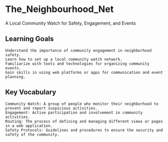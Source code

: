 # The_Neighbourhood_Net
A Local Community Watch for Safety, Engagement, and Events

## Learning Goals

    Understand the importance of community engagement in neighborhood safety.
    Learn how to set up a local community watch network.
    Familiarize with tools and technologies for organizing community events.
    Gain skills in using web platforms or apps for communication and event planning.


## Key Vocabulary 

    Community Watch: A group of people who monitor their neighborhood to prevent and report suspicious activities.
    Engagement: Active participation and involvement in community activities.
    Routing: The process of defining and managing different views or pages in a web application.
    Safety Protocols: Guidelines and procedures to ensure the security and safety of the community.